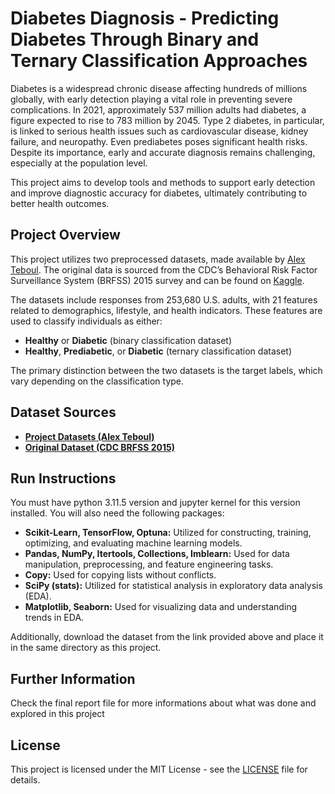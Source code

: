 # Diabetes Diagnosis - Predicting Diabetes Through Binary and Ternary Classification Approaches

Diabetes is a widespread chronic disease affecting hundreds of millions globally, with early detection playing a vital role in preventing severe complications. In 2021, approximately 537 million adults had diabetes, a figure expected to rise to 783 million by 2045. Type 2 diabetes, in particular, is linked to serious health issues such as cardiovascular disease, kidney failure, and neuropathy. Even prediabetes poses significant health risks. Despite its importance, early and accurate diagnosis remains challenging, especially at the population level.  

This project aims to develop tools and methods to support early detection and improve diagnostic accuracy for diabetes, ultimately contributing to better health outcomes.

## Project Overview

This project utilizes two preprocessed datasets, made available by [Alex Teboul](https://www.kaggle.com/datasets/alexteboul/diabetes-health-indicators-dataset). The original data is sourced from the CDC’s Behavioral Risk Factor Surveillance System (BRFSS) 2015 survey and can be found on [Kaggle](https://www.kaggle.com/datasets/cdc/behavioral-risk-factor-surveillance-system).

The datasets include responses from 253,680 U.S. adults, with 21 features related to demographics, lifestyle, and health indicators. These features are used to classify individuals as either:

- **Healthy** or **Diabetic** (binary classification dataset)
- **Healthy**, **Prediabetic**, or **Diabetic** (ternary classification dataset)

The primary distinction between the two datasets is the target labels, which vary depending on the classification type.


## Dataset Sources

- **[Project Datasets (Alex Teboul)](https://www.kaggle.com/datasets/alexteboul/diabetes-health-indicators-dataset)**
- **[Original Dataset (CDC BRFSS 2015)](https://www.kaggle.com/datasets/cdc/behavioral-risk-factor-surveillance-system)**

## Run Instructions

You must have python 3.11.5 version and jupyter kernel for this version installed. You will also need the following packages:

- **Scikit-Learn, TensorFlow, Optuna:** Utilized for constructing, training, optimizing, and evaluating machine learning models.
- **Pandas, NumPy, Itertools, Collections, Imblearn:** Used for data manipulation, preprocessing, and feature engineering tasks.
- **Copy:** Used for copying lists without conflicts.
- **SciPy (stats):** Utilized for statistical analysis in exploratory data analysis (EDA).
- **Matplotlib, Seaborn:** Used for visualizing data and understanding trends in EDA.

Additionally, download the dataset from the link provided above and place it in the same directory as this project.

## Further Information

Check the final report file for more informations about what was done and explored in this project

## License

This project is licensed under the MIT License - see the [LICENSE](LICENSE) file for details.

